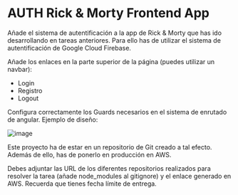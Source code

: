 # AUTH Rick & Morty Frontend App

Añade el sistema de autentificación a la app de Rick & Morty que has ido desarrollando en tareas anteriores. Para ello has de utilizar el sistema de autentificación de Google Cloud Firebase.

Añade los enlaces en la parte superior de la página (puedes utilizar un navbar):

- Login
- Registro
- Logout


Configura correctamente los Guards necesarios en  el sistema de enrutado de angular.
Ejemplo de diseño:

![image](https://github.com/xaco04/xvm-fe-gc-ta19-rick-and-morty-frontend-app-07-23/assets/93447803/e9e73081-e461-4dbc-b3f5-94a83b16923c)


Este proyecto ha de estar en un repositorio de Git creado a tal efecto. Además de ello, has de ponerlo en producción en AWS.

Debes adjuntar las URL de los diferentes repositorios realizados para resolver la tarea (añade node_modules al gitignore) y el enlace generado en AWS. Recuerda que tienes fecha límite de entrega.
